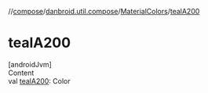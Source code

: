//[compose](../../../index.md)/[danbroid.util.compose](../index.md)/[MaterialColors](index.md)/[tealA200](teal-a200.md)



# tealA200  
[androidJvm]  
Content  
val [tealA200](teal-a200.md): Color  



